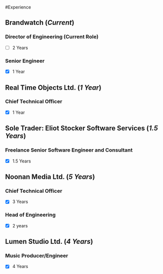 #Experience

## Brandwatch (_Current_)
### Director of Engineering (Current Role)
- [ ] 2 Years

### Senior Engineer
- [x] 1 Year

## Real Time Objects Ltd. (_1 Year_)
### Chief Technical Officer
- [x] 1 Year

## Sole Trader: Eliot Stocker Software Services (_1.5 Years_)
### Freelance Senior Software Engineer and Consultant
- [x] 1.5 Years

## Noonan Media Ltd. (_5 Years_)
### Chief Technical Officer
- [x] 3 Years
    
### Head of Engineering
- [x] 2 years

## Lumen Studio Ltd. (_4 Years_)
### Music Producer/Engineer
- [x] 4 Years
